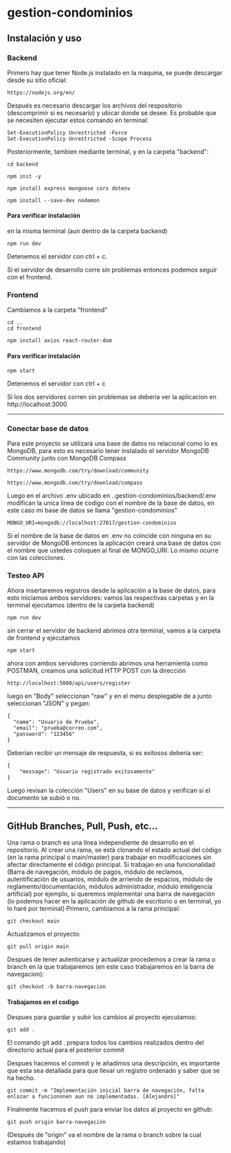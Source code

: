 # gestion-condominios
## Instalación y uso
### Backend
Primero hay que tener Node.js instalado en la maquina, se puede descargar desde su sitio oficial:
```
https://nodejs.org/en/
```
Después es necesario descargar los archivos del respositorio (descomprimir si es necesario) y ubicar donde se desee.
Es probable que se necesiten ejecutar estos comando en terminal:
```
Set-ExecutionPolicy Unrestricted -Force  
Set-ExecutionPolicy Unrestricted -Scope Process
```
Posteriormente, tambien mediante terminal, y en la carpeta "backend":
```
cd backend
```
```
npm init -y
```
```
npm install express mongoose cors dotenv
```
```
npm install --save-dev nodemon
```
#### Para verificar instalación 
en la misma terminal (aun dentro de la carpeta backend)
```
npm run dev
```
Detenemos el servidor con ctrl + c.

Si el servidor de desarrollo corre sin problemas entonces podemos seguir con el frontend.

### Frontend
Cambiamos a la carpeta "frontend"
```
cd ..
cd frontend
```

```
npm install axios react-router-dom
```
#### Para verificar instalación 
```
npm start
```
Detenemos el servidor con ctrl + c

Si los dos servidores corren sin problemas se debería ver la aplicacion en http://localhost:3000

---
### Conectar base de datos
Para este proyecto se utilizará una base de datos no relacional como lo es MongoDB, para esto es necesario tener instalado el servidor MongoDB Community junto con MongoDB Compass
```
https://www.mongodb.com/try/download/community
```
```
https://www.mongodb.com/try/download/compass
```
Luego en el archivo .env ubicado en ..gestion-condominios/backend/.env
modifican la unica linea de codigo con el nombre de la base de datos, en este caso mi base de datos se llama "gestion-condominios"
```
MONGO_URI=mongodb://localhost:27017/gestion-condominios
```
Si el nombre de la base de datos en .env no coincide con ninguna en su servidor de MongoDB entonces la aplicación creará una base de datos con el nombre que ustedes coloquen al final de MONGO_URI.
Lo mismo ocurre con las colecciones.

### Testeo API
Ahora insertaremos registros desde la aplicación a la base de datos, para esto iniciamos ambos servidores: vamos las respectivas carpetas y en la terminal ejecutamos
(dentro de la carpeta backend)
```
npm run dev
```
sin cerrar el servidor de backend abrimos otra terminal, vamos a la carpeta de frontend y ejecutamos
```
npm start
```

ahora con ambos servidores corriendo abrimos una herramienta como POSTMAN, creamos una solicitud HTTP POST con la dirección 
```
http://localhost:5000/api/users/register
```
luego en "Body" seleccionan "raw" y en el menu desplegable de a junto seleccionan "JSON" y pegan:
```
{
  "name": "Usuario de Prueba",
  "email": "prueba@correo.com",
  "password": "123456"
}
```
Deberían recibir un mensaje de respuesta, si es exitosos debería ser:
```
{
    "message": "Usuario registrado exitosamente"
}
```

Luego revisan la colección "Users" en su base de datos y verifican si el documento se subió o no.

---

## GitHub Branches, Pull, Push, etc...

Una rama o branch es una línea independiente de desarrollo en el repositorio. Al crear una rama, se está clonando el estado actual del código (en la rama principal o main/master) para trabajar en modificaciones sin afectar directamente el código principal.
Si trabajan en una funcionalidad (Barra de navegación, módulo de pagos, módulo de reclamos, autentificación de usuarios, módulo de arriendo de espacios, módulo de reglamento/documentación, módulos administrador, módulo inteligencia artificial)
por ejemplo, si queremos implementar una barra de navegación (lo podemos hacer en la aplicación de github de escritorio o en terminal, yo lo haré por terminal)
Primero, cambiamos a la rama principal:
```
git checkout main
```
Actualizamos el proyecto:
```
git pull origin main
```
Despues de tener autenticarse y actualizar procedemos a crear la rama o branch en la que trabajaremos (en este caso trabajaremos en la barra de navegacion):
```
git checkout -b barra-navegacion
```
#### Trabajamos en el codigo
Despues para guardar y subir los cambios al proyecto ejecutamos:
```
git add .
```
El comando git add . prepara todos los cambios realizados dentro del directorio actual para el posterior commit

Despues hacemos el commit y le añadimos una descripción, es importante que esta sea detallada para que llevar un registro ordenado y saber que se ha hecho.
```
git commit -m "Implementación inicial barra de navegación, falta enlazar a funciononen aun no implementadas. [Alejandro]"
```
Finalmente hacemos el push para enviar los datos al proyecto en github:
```
git push origin barra-navegación
```
(Después de "origin" va el nombre de la rama o branch sobre la cual estamos trabajando)
